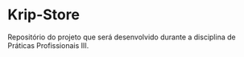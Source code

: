 # Krip-Store

Repositório do projeto que será desenvolvido durante a disciplina de Práticas Profissionais III.
